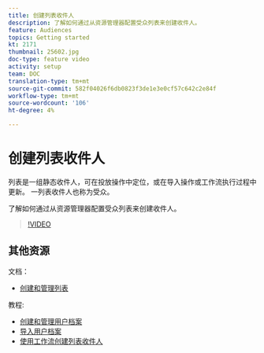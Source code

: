 ```yaml
---
title: 创建列表收件人
description: 了解如何通过从资源管理器配置受众列表来创建收件人。
feature: Audiences
topics: Getting started
kt: 2171
thumbnail: 25602.jpg
doc-type: feature video
activity: setup
team: DOC
translation-type: tm+mt
source-git-commit: 582f04026f6db0823f3de1e3e0cf57c642c2e84f
workflow-type: tm+mt
source-wordcount: '106'
ht-degree: 4%

---
```



# 创建列表收件人

列表是一组静态收件人，可在投放操作中定位，或在导入操作或工作流执行过程中更新。 一列表收件人也称为受众。

了解如何通过从资源管理器配置受众列表来创建收件人。

>[!VIDEO](https://video.tv.adobe.com/v/25602/quality=12)

## 其他资源

文档：

* [创建和管理列表](https://docs.adobe.com/content/help/en/campaign-classic/using/getting-started/profile-management/creating-and-managing-lists.html)

教程:

* [创建和管理用户档案](/help/acc/profile-management/create-and-manage-profiles.md)
* [导入用户档案](/help/acc/data-management/importing-profiles.md)
* [使用工作流创建列表收件人](/help/acc/profile-management/creating-a-list-of-recipients-with-a-workflow.md)

